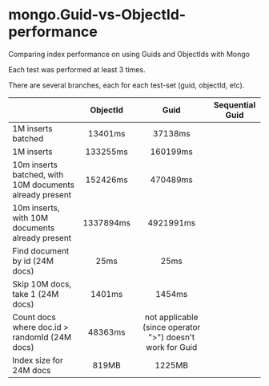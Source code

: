 mongo.Guid-vs-ObjectId-performance
==================================

Comparing index performance on using Guids and ObjectIds with Mongo

Each test was performed at least 3 times.

There are several branches, each for each test-set (guid, objectId, etc).


|                                                         | ObjectId      | Guid            | Sequential Guid|
| --------------------------------------------------------|:-------------:|:----------------:|:---:|
| 1M inserts batched                                      | 13401ms       |   37138ms       ||
| 1M inserts                                              | 133255ms      |   160199ms      ||
| 10m inserts batched, with 10M documents already present | 152426ms      |    470489ms     ||
| 10m inserts, with 10M documents already present         | 1337894ms     |    4921991ms    ||
| Find document by id (24M docs)                          | 25ms          |     25ms        ||
| Skip 10M docs, take 1 (24M docs)                        | 1401ms        |     1454ms      ||
| Count docs where doc.id > randomId  (24M docs)          | 48363ms       |not applicable (since operator ">") doesn't work for Guid||
|Index size for 24M docs                                  | 819MB         |       1225MB    ||
